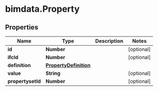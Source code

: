# bimdata.Property

## Properties
Name | Type | Description | Notes
------------ | ------------- | ------------- | -------------
**id** | **Number** |  | [optional] 
**ifcId** | **Number** |  | [optional] 
**definition** | [**PropertyDefinition**](PropertyDefinition.md) |  | 
**value** | **String** |  | [optional] 
**propertysetId** | **Number** |  | [optional] 


